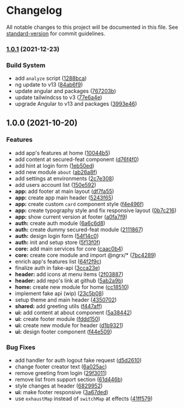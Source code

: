 # Changelog

All notable changes to this project will be documented in this file. See [standard-version](https://github.com/conventional-changelog/standard-version) for commit guidelines.

### [1.0.1](https://github.com/nikosanif/angular-authentication/compare/v1.0.0...v1.0.1) (2021-12-23)


### Build System

* add `analyze` script ([1288bca](https://github.com/nikosanif/angular-authentication/commit/1288bca41cab1b4c615ef429bf72f3997271bf8b))
* ng update to v13 ([84ab6f9](https://github.com/nikosanif/angular-authentication/commit/84ab6f9da75f61a63af6a51a795868ae7c1b67cb))
* update angular and packages ([767203b](https://github.com/nikosanif/angular-authentication/commit/767203bba5e8ff462e84c9e1f3a302c42fd2e4d3))
* update tailwindcss to v3 ([77e6a4e](https://github.com/nikosanif/angular-authentication/commit/77e6a4e0718e1309568a59c81a97800158e87de8))
* upgrade Angular to v13 and packages ([3993e46](https://github.com/nikosanif/angular-authentication/commit/3993e46eaab44976193e8be95b9ac6c9ab888461))

## 1.0.0 (2021-10-20)


### Features

* add app's features at home ([10044b5](https://github.com/nikosanif/angular-authentication/commit/10044b5c491f8429e8d136630f97ff414cce056f))
* add content at secured-feat component ([d76f4f0](https://github.com/nikosanif/angular-authentication/commit/d76f4f0ffd4dfb9ca9afd546a8b8f8b20c21c85a))
* add hint at login form ([1eb50ed](https://github.com/nikosanif/angular-authentication/commit/1eb50edb1e8c46e937f566bedd3a1f72f59f85bf))
* add new module `about` ([ab26a8f](https://github.com/nikosanif/angular-authentication/commit/ab26a8f5f1ab37a03dc3d34dee7a877997445f78))
* add settings at environments ([2c7e308](https://github.com/nikosanif/angular-authentication/commit/2c7e3084d2533a929815febb4bcf63f914b4acb6))
* add users account list ([150e592](https://github.com/nikosanif/angular-authentication/commit/150e5929feb67f84d6dd09ecf771cc414941256f))
* **app:** add footer at main layout ([df7fa55](https://github.com/nikosanif/angular-authentication/commit/df7fa55a51fc2b53911961c499c463cc1ca4977d))
* **app:** create app main header ([5243f65](https://github.com/nikosanif/angular-authentication/commit/5243f6503b6f8fa9393d06317b2f7023d907a90c))
* **app:** create custom `card` component style ([f4e496f](https://github.com/nikosanif/angular-authentication/commit/f4e496f238dae06332b3093482afd73c22d4b6dd))
* **app:** create typography style and fix responsive layout ([0b7c216](https://github.com/nikosanif/angular-authentication/commit/0b7c2162fcc40819ca97a3a854b6798f80e91b9f))
* **app:** show current version at footer ([a0fa7f9](https://github.com/nikosanif/angular-authentication/commit/a0fa7f93d5a162904ac27b9467251a6571d6834d))
* **auth:** create auth module ([6a6c6d8](https://github.com/nikosanif/angular-authentication/commit/6a6c6d8754a4d001760ba55eb30d6f98569f00d6))
* **auth:** create dummy secured-feat module ([2111867](https://github.com/nikosanif/angular-authentication/commit/211186729422ece612d36015b943c8d96549f7ba))
* **auth:** design login form ([54f14c0](https://github.com/nikosanif/angular-authentication/commit/54f14c02229a0c82a29287af2d66209cb4029f8c))
* **auth:** init and setup store ([5f13f0f](https://github.com/nikosanif/angular-authentication/commit/5f13f0f4d1a7d9d30b41a8828c8caa30fe5cabc3))
* **core:** add main services for core ([caac0b4](https://github.com/nikosanif/angular-authentication/commit/caac0b476c6aad58097952500ad95ba4399b7152))
* **core:** create core module and import @ngrx/* ([7bc4289](https://github.com/nikosanif/angular-authentication/commit/7bc4289a685d08bdb06da86c0073b9149fa4f9e8))
* enrich app's features list ([64f2f9c](https://github.com/nikosanif/angular-authentication/commit/64f2f9c3eb02235aa7af97e839871131aa015bb6))
* finalize auth in fake-api ([3cca23e](https://github.com/nikosanif/angular-authentication/commit/3cca23eb144b2ad5502b418ebe98266ed0d7e1a7))
* **header:** add icons at menu items ([2f03887](https://github.com/nikosanif/angular-authentication/commit/2f03887213313a3a58b23f62b05f28ebd92699ff))
* **header:** add repo's link at github ([5ab2a9b](https://github.com/nikosanif/angular-authentication/commit/5ab2a9b8873bb1ab6cbefefbfaac2e49a4ac757e))
* **home:** create new module for home ([cc18510](https://github.com/nikosanif/angular-authentication/commit/cc18510258ddbc5397fb9f27a8a4ae0a2a66aac9))
* implement fake api (wip) ([23c5b08](https://github.com/nikosanif/angular-authentication/commit/23c5b0801373893ef2ac487ecde7e2e8b2644b86))
* setup theme and main header ([4350702](https://github.com/nikosanif/angular-authentication/commit/435070220f50138e858beaca71ec68d085868b52))
* **shared:** add greeting utils ([f447aff](https://github.com/nikosanif/angular-authentication/commit/f447aff263d1e650c8e67da9349f021d64f323a8))
* **ui:** add content at about component ([5a38442](https://github.com/nikosanif/angular-authentication/commit/5a384426cb658d73f37cdedfe7926a0fb7f4682b))
* **ui:** create footer module ([fddd150](https://github.com/nikosanif/angular-authentication/commit/fddd150c934b894729494a85f6c377d85d915b8e))
* **ui:** create new module for header ([d1b9321](https://github.com/nikosanif/angular-authentication/commit/d1b9321bc58f8f488de593a71f03ddc738ba1bde))
* **ui:** design footer component ([f44e509](https://github.com/nikosanif/angular-authentication/commit/f44e509db5811c506451c876dfb21f1e6f2cf44d))


### Bug Fixes

* add handler for auth logout fake request ([d5d2610](https://github.com/nikosanif/angular-authentication/commit/d5d26108258194f7b9b603c7d6d457d258dbc810))
* change footer creator text ([6a025ac](https://github.com/nikosanif/angular-authentication/commit/6a025ac641b296c40658f8ef2271581e849cebda))
* remove greeting from login ([29f3011](https://github.com/nikosanif/angular-authentication/commit/29f3011357e862685c3636423eb553d601f78a77))
* remove list from support section ([61d446b](https://github.com/nikosanif/angular-authentication/commit/61d446b6fdaf88c33d9da600dc96a3c828b4e2eb))
* style changes at header ([6829952](https://github.com/nikosanif/angular-authentication/commit/6829952d31ff99328bb653dc62a2f6b4bc8483ec))
* **ui:** make footer responsive ([3a67ded](https://github.com/nikosanif/angular-authentication/commit/3a67ded5200021affa52be6c0b7e74f053dbbf21))
* use `exhaustMap` instead of `switchMap` at effects ([41ff579](https://github.com/nikosanif/angular-authentication/commit/41ff57958bafe4c692223ca55b0aafba0127edfc))
